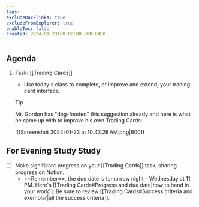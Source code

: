 ```yaml
---
tags:
excludeBacklinks: true
excludeFromExplorer: true
enableToc: false
created: 2024-01-23T00:00:00.000-0400
---
```


## Agenda

1. Task: [[Trading Cards]]
	- Use today's class to complete, or improve and extend, your trading card interface.
	  
	> [!TIP]
	> 
	> Mr. Gordon has "dog-fooded" this suggestion already and here is what he came up with to improve his own Trading Cards:
	> 
	> ![[Screenshot 2024-01-23 at 10.43.26 AM.png|600]]

## For Evening Study Study
- [ ] Make significant progress on your [[Trading Cards]] task, sharing progress on Notion.
	- ==Remember==, the due date is tomorrow night – Wednesday at 11 PM. Here's [[Trading Cards#Progress and due date|how to hand in your work]]. Be sure to review [[Trading Cards#Success criteria and exemplar|all the success criteria]].
